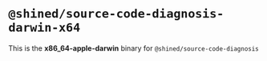 # `@shined/source-code-diagnosis-darwin-x64`

This is the **x86_64-apple-darwin** binary for `@shined/source-code-diagnosis`
